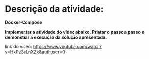 # Descrição da atividade: 
**Docker-Compose**

**Implementar a atividade do vídeo abaixo. Printar o passo a passo e demonstrar a execução da solução apresentada.**

link do vídeo: https://www.youtube.com/watch?v=HxPz3eLnXZk&authuser=0
